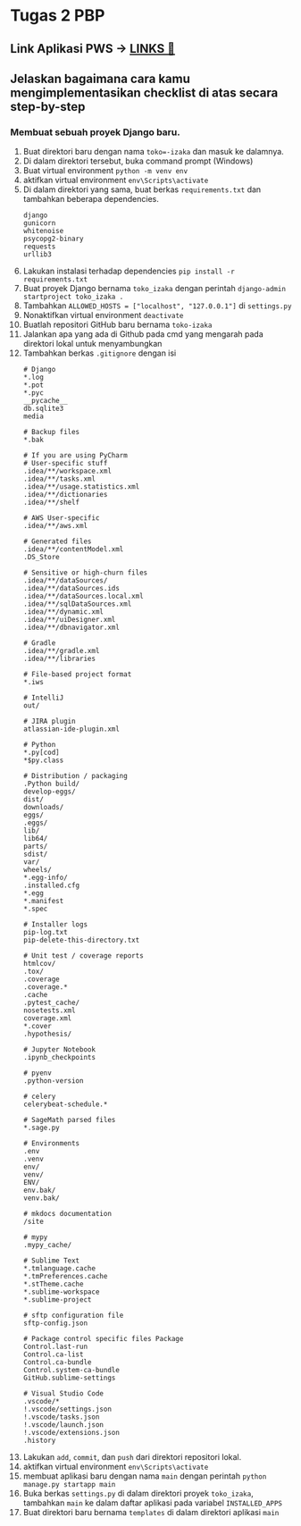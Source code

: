 # Tugas 2 PBP
## Link Aplikasi PWS -> [LINKS 🔗](http://muhammad-adiansyah-tokoizakaa.pbp.cs.ui.ac.id/)
## Jelaskan bagaimana cara kamu mengimplementasikan checklist di atas secara step-by-step
### Membuat sebuah proyek Django baru.
   1. Buat direktori baru dengan nama `toko=-izaka` dan masuk ke dalamnya.
   2. Di dalam direktori tersebut, buka command prompt (Windows)
   3. Buat virtual environment `python -m venv env`
   4. aktifkan virtual environment `env\Scripts\activate`
   5. Di dalam direktori yang sama, buat berkas `requirements.txt` dan tambahkan beberapa dependencies.
      ```
      django
      gunicorn
      whitenoise
      psycopg2-binary
      requests
      urllib3
      ```
   6. Lakukan instalasi terhadap dependencies `pip install -r requirements.txt`
   7. Buat proyek Django bernama `toko_izaka` dengan perintah `django-admin startproject toko_izaka .`
   8. Tambahkan `ALLOWED_HOSTS = ["localhost", "127.0.0.1"]` di `settings.py`
   9. Nonaktifkan virtual environment `deactivate`
   10. Buatlah repositori GitHub baru bernama `toko-izaka`
   11. Jalankan apa yang ada di Github pada cmd yang mengarah pada direktori lokal untuk menyambungkan
   12. Tambahkan berkas `.gitignore` dengan isi
       ```
       # Django
       *.log
       *.pot
       *.pyc
       __pycache__
       db.sqlite3
       media
      
       # Backup files
       *.bak
      
       # If you are using PyCharm
       # User-specific stuff
       .idea/**/workspace.xml
       .idea/**/tasks.xml
       .idea/**/usage.statistics.xml
       .idea/**/dictionaries
       .idea/**/shelf
      
       # AWS User-specific
       .idea/**/aws.xml
      
       # Generated files
       .idea/**/contentModel.xml
       .DS_Store
      
       # Sensitive or high-churn files
       .idea/**/dataSources/
       .idea/**/dataSources.ids
       .idea/**/dataSources.local.xml
       .idea/**/sqlDataSources.xml
       .idea/**/dynamic.xml
       .idea/**/uiDesigner.xml
       .idea/**/dbnavigator.xml
      
       # Gradle
       .idea/**/gradle.xml
       .idea/**/libraries
      
       # File-based project format
       *.iws
      
       # IntelliJ
       out/
      
       # JIRA plugin
       atlassian-ide-plugin.xml
      
       # Python
       *.py[cod]
       *$py.class
      
       # Distribution / packaging
       .Python build/
       develop-eggs/
       dist/
       downloads/
       eggs/
       .eggs/
       lib/
       lib64/
       parts/
       sdist/
       var/
       wheels/
       *.egg-info/
       .installed.cfg
       *.egg
       *.manifest
       *.spec
      
       # Installer logs
       pip-log.txt
       pip-delete-this-directory.txt
      
       # Unit test / coverage reports
       htmlcov/
       .tox/
       .coverage
       .coverage.*
       .cache
       .pytest_cache/
       nosetests.xml
       coverage.xml
       *.cover
       .hypothesis/
      
       # Jupyter Notebook
       .ipynb_checkpoints
      
       # pyenv
       .python-version
      
       # celery
       celerybeat-schedule.*
      
       # SageMath parsed files
       *.sage.py
      
       # Environments
       .env
       .venv
       env/
       venv/
       ENV/
       env.bak/
       venv.bak/
      
       # mkdocs documentation
       /site
      
       # mypy
       .mypy_cache/
      
       # Sublime Text
       *.tmlanguage.cache
       *.tmPreferences.cache
       *.stTheme.cache
       *.sublime-workspace
       *.sublime-project
      
       # sftp configuration file
       sftp-config.json
      
       # Package control specific files Package
       Control.last-run
       Control.ca-list
       Control.ca-bundle
       Control.system-ca-bundle
       GitHub.sublime-settings
      
       # Visual Studio Code
       .vscode/*
       !.vscode/settings.json
       !.vscode/tasks.json
       !.vscode/launch.json
       !.vscode/extensions.json
       .history
       ```
   13. Lakukan `add`, `commit`, dan `push` dari direktori repositori lokal.
   14. aktifkan virtual environment `env\Scripts\activate`
   15. membuat aplikasi baru dengan nama `main` dengan perintah `python manage.py startapp main`
   16. Buka berkas `settings.py` di dalam direktori proyek `toko_izaka`, tambahkan `main` ke dalam daftar aplikasi pada variabel `INSTALLED_APPS`
   17. Buat direktori baru bernama `templates` di dalam direktori aplikasi `main`
